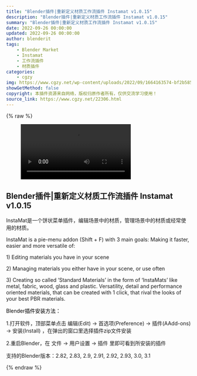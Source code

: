 ```yaml
---
title: "Blender插件|重新定义材质工作流插件 Instamat v1.0.15"
description: "Blender插件|重新定义材质工作流插件 Instamat v1.0.15"
summary: "Blender插件|重新定义材质工作流插件 Instamat v1.0.15"
date: 2022-09-26 00:00:00
updated: 2022-09-26 00:00:00
author: blenderit
tags: 
    - Blender Market
    - Instamat
    - 工作流插件
    - 材质插件
categories:
    - cgzy
img: https://www.cgzy.net/wp-content/uploads/2022/09/1664163574-bf2b585aaeb7a04.jpg
showGetMethod: false
copyright: 本插件资源来自网络，版权归原作者所有，仅供交流学习使用！
source_link: https://www.cgzy.net/22306.html
---
```


{% raw %}
<figure class="wp-block-video aligncenter"><video controls src="https://cloud.video.taobao.com/play/u/717183932/p/1/e/6/t/1/377964952041.mp4"></video></figure><div class="wp-block-pandastudio-title"><div class="title_style_01"><h2 id="h2-0">Blender插件|重新定义材质工作流插件 Instamat v1.0.15</h2></div></div><p>InstaMat是一个饼状菜单插件，编辑场景中的材质，管理场景中的材质或经常使用的材质。</p><p>InstaMat is a pie-menu addon (Shift + F) with 3 main goals: Making it faster, easier and more versatile of:</p><p>1) Editing materials you have in your scene</p><p>2) Managing materials you either have in your scene, or use often</p><p>3) Creating so called ‘Standard Materials’ in the form of ‘InstaMats’ like metal, fabric, wood, glass and plastic. Versatility, detail and performance oriented materials, that can be created with 1 click, that rival the looks of your best PBR materials.</p><p><mark style="background-color:rgba(0, 0, 0, 0)" class="has-inline-color has-vivid-red-color">Blender插件安装方法：</mark></p><p>1.打开软件，顶部菜单点击 编辑(Edit) → 首选项(Preference) → 插件(AAdd-ons) → 安装(Install) ，在弹出的窗口里选择插件zip文件安装</p><p>2.重启Blender，在 文件 → 用户设置 → 插件 里即可看到所安装的插件</p><div class="wp-block-pandastudio-tips"><div class="tip success "><p>支持的Blender版本：2.82, 2.83, 2.9, 2.91, 2.92, 2.93, 3.0, 3.1</p>
</div></div>
<div style="display: none">cgzy</div>
{% endraw %}